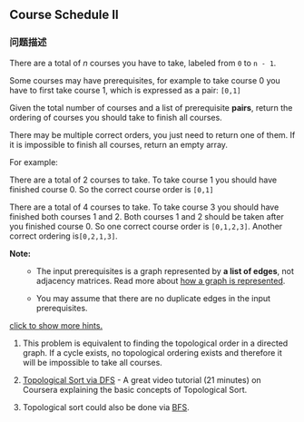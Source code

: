 ## Course Schedule II  
### 问题描述

There are a total of *n* courses you have to take, labeled from `0` to `n - 1`.

Some courses may have prerequisites, for example to take course 0 you have to first take course 1, which is expressed as a pair: `[0,1]`


Given the total number of courses and a list of prerequisite **pairs**, return the ordering of courses you should take to finish all courses.

There may be multiple correct orders, you just need to return one of them. If it is impossible to finish all courses, return an empty array.


For example:

There are a total of 2 courses to take. To take course 1 you should have finished course 0. So the correct course order is `[0,1]`

There are a total of 4 courses to take. To take course 3 you should have finished both courses 1 and 2. Both courses 1 and 2 should be taken after you finished course 0. So one correct course order is `[0,1,2,3]`. Another correct ordering is`[0,2,1,3]`.

**Note:**<br>
<ol>
- The input prerequisites is a graph represented by **a list of edges**, not adjacency matrices. Read more about [how a graph is represented](https://www.khanacademy.org/computing/computer-science/algorithms/graph-representation/a/representing-graphs).
- You may assume that there are no duplicate edges in the input prerequisites.
</ol>


[click to show more hints.](#)

1. This problem is equivalent to finding the topological order in a directed graph. If a cycle exists, no topological ordering exists and therefore it will be impossible to take all courses.
1. [Topological Sort via DFS](https://class.coursera.org/algo-003/lecture/52) - A great video tutorial (21 minutes) on Coursera explaining the basic concepts of Topological Sort.
1. Topological sort could also be done via [BFS](http://en.wikipedia.org/wiki/Topological_sorting#Algorithms).
